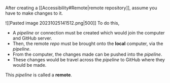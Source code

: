 After creating a [[Accessibility#Remote|remote repository]], assume you have to make changes to it.  

![[Pasted image 20231025141512.png|500]]
To do this, 

* A *pipeline* or connection must be created which would join the computer and GitHub server.
* Then, the remote *repo* must be brought onto the **local** computer, via the *pipeline*.
* From the computer, the changes made can be pushed into the *pipeline*.
* These changes would be travel across the *pipeline* to GitHub where they would be made.

This *pipeline* is called a **remote**.
